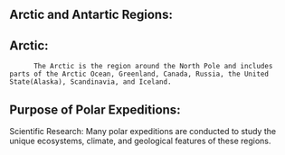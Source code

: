 ## Arctic and Antartic Regions:

  ## Arctic:
          The Arctic is the region around the North Pole and includes parts of the Arctic Ocean, Greenland, Canada, Russia, the United State(Alaska), Scandinavia, and Iceland.

## Purpose of Polar Expeditions:
  Scientific Research: Many polar expeditions are conducted to study the unique ecosystems, climate, and geological features of these regions.
